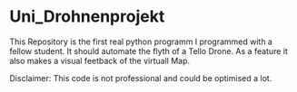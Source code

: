 # Uni_Drohnenprojekt
This Repository is the first real python programm I programmed with a fellow student.
It should automate the flyth of a Tello Drone.
As a feature it also makes a visual feetback of the virtuall Map.

Disclaimer: This code is not professional and could be optimised a lot.
